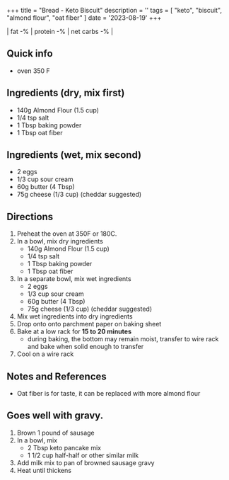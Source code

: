 +++
title = "Bread - Keto Biscuit"
description = ''
tags = [
    "keto",
    "biscuit",
    "almond flour",
    "oat fiber"
]
date = '2023-08-19'
+++

| fat -% | protein -% | net carbs -% |

## Quick info
- oven 350 F

## Ingredients (dry, mix first)
- 140g Almond Flour (1.5 cup)
- 1/4 tsp salt
- 1 Tbsp baking powder
- 1 Tbsp oat fiber

## Ingredients (wet, mix second)
- 2 eggs
- 1/3 cup sour cream
- 60g butter (4 Tbsp)
- 75g cheese (1/3 cup) (cheddar suggested)

## Directions
1.  Preheat the oven at 350F or 180C.
2.  In a bowl, mix dry ingredients
    - 140g Almond Flour (1.5 cup)
    - 1/4 tsp salt
    - 1 Tbsp baking powder
    - 1 Tbsp oat fiber
3.  In a separate bowl, mix wet ingredients
    - 2 eggs
    - 1/3 cup sour cream
    - 60g butter (4 Tbsp)
    - 75g cheese (1/3 cup) (cheddar suggested)
4. Mix wet ingredients into dry ingredients
5. Drop onto onto parchment paper on baking sheet
6. Bake at a low rack for __15 to 20 minutes__
    - during baking, the bottom may remain moist, transfer to wire rack and bake when solid enough to transfer
7. Cool on a wire rack

## Notes and References
- Oat fiber is for taste, it can be replaced with more almond flour

## Goes well with __gravy__.
1. Brown 1 pound of sausage
2. In a bowl, mix
    - 2 Tbsp keto pancake mix
    - 1 1/2 cup half-half or other similar milk
3. Add milk mix to pan of browned sausage gravy
4. Heat until thickens